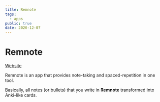 ```yaml
---
title: Remnote
tags:
  - apps
public: true
date: 2020-12-07
---
```


# Remnote

[Website](https://www.remnote.io/documentation)

Remnote is an app that provides note-taking and spaced-repetition in one tool. 

Basically, all notes (or bullets) that you write in **Remnote** transformed into Anki-like cards.
